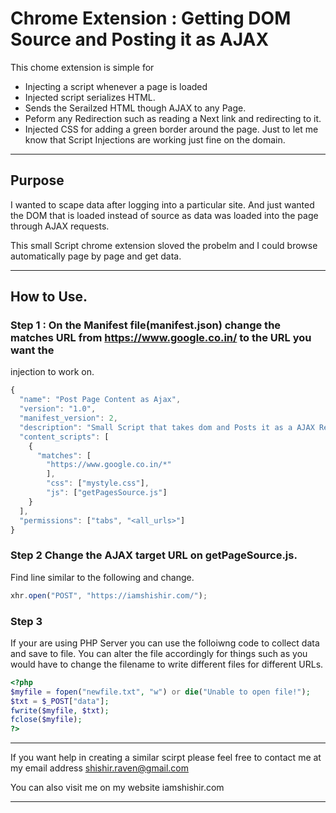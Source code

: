 # Chrome Extension : Getting DOM Source and Posting it as AJAX

This chome extension is simple for 

- Injecting a script whenever a page is loaded 
- Injected script serializes HTML. 
- Sends the Serailzed HTML though AJAX to any Page. 
- Peform any Redirection such as reading a Next link and redirecting to it. 
- Injected CSS for adding a green border around the page. Just to let me know that Script Injections are working just fine on the domain. 

***

## Purpose

I wanted to scape data after logging into a particular site. 
And just wanted the DOM that is loaded instead of source as data
was loaded into the page through AJAX requests. 

This small Script chrome extension sloved the probelm and I could 
browse automatically page by page and get data. 

***

## How to Use. 

### Step 1 : On the Manifest file(manifest.json) change the matches URL from https://www.google.co.in/ to the URL you want the 
injection to work on. 

``` javascript
{
  "name": "Post Page Content as Ajax",
  "version": "1.0",
  "manifest_version": 2,
  "description": "Small Script that takes dom and Posts it as a AJAX Request where you desire on load. ",
  "content_scripts": [
    {
      "matches": [
      	"https://www.google.co.in/*"
      	],
      	"css": ["mystyle.css"],
        "js": ["getPagesSource.js"]
    }
  ],
  "permissions": ["tabs", "<all_urls>"]
}
```

### Step 2 Change the AJAX target URL on getPageSource.js. 

Find line similar to the following and change. 

``` javascript
xhr.open("POST", "https://iamshishir.com/");

```

### Step 3
If your are using PHP Server you can use the folloiwng code to collect data and save to file.
You can alter the file accordingly for things such as you would have to change the filename
to write different files for different URLs.  

``` php
<?php
$myfile = fopen("newfile.txt", "w") or die("Unable to open file!");
$txt = $_POST["data"];
fwrite($myfile, $txt);
fclose($myfile);
?>
```

***
If you want help in creating a similar scirpt please feel free to contact 
me at my email address shishir.raven@gmail.com 

You can also visit me on my website iamshishir.com
***